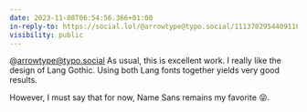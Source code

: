 ```yaml
---
date: 2023-11-08T06:54:56.366+01:00
in-reply-to: https://social.lol/@arrowtype@typo.social/111370295440911002
visibility: public
---
```


@arrowtype@typo.social As usual, this is excellent work. I really like the design of Lang Gothic. Using both Lang fonts together yields very good results. 

However, I must say that for now, Name Sans remains my favorite 😝.
